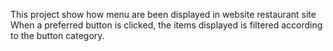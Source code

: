 This project show how menu are been displayed in website restaurant site
When a preferred button is clicked, the items displayed is filtered according to the button 
category.
